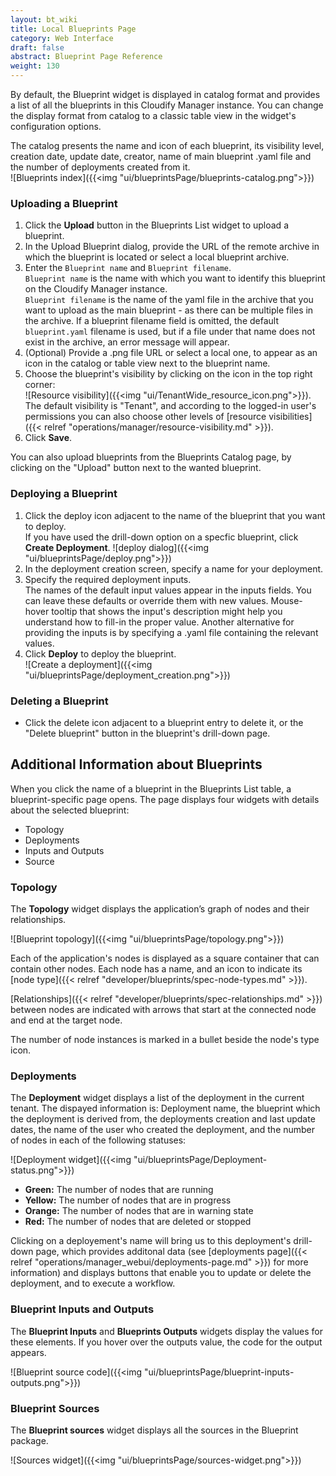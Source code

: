```yaml
---
layout: bt_wiki
title: Local Blueprints Page
category: Web Interface
draft: false
abstract: Blueprint Page Reference
weight: 130
---
```



By default, the Blueprint widget is displayed in catalog format and provides a list of all the blueprints in this Cloudify Manager instance. You can change the display format from catalog to a classic table view in the widget's configuration options.<br>

The catalog presents the name and icon of each blueprint, its visibility level, creation date, update date, creator, name of main blueprint .yaml file and the number of deployments created from it. <br>
![Blueprints index]({{<img "ui/blueprintsPage/blueprints-catalog.png">}})


### Uploading a Blueprint
1. Click the **Upload** button in the Blueprints List widget to upload a blueprint.
2. In the Upload Blueprint dialog, provide the URL of the remote archive in which the blueprint is located or select a local blueprint archive. 
3. Enter the `Blueprint name` and `Blueprint filename`.   
   `Blueprint name` is the name with which you want to identify this blueprint on the Cloudify Manager instance.<br>
   `Blueprint filename` is the name of the yaml file in the archive that you want to upload as the main blueprint - as there can be multiple files in the archive. If a blueprint filename field is omitted, the default `blueprint.yaml` filename is used, but if a file under that name does not exist in the archive, an error message will appear.    
4. (Optional) Provide a .png file URL or select a local one, to appear as an icon in the catalog or table view next to the blueprint name.   
5. Choose the blueprint's visibility by clicking on the icon in the top right corner:<br>
![Resource visibility]({{<img "ui/TenantWide_resource_icon.png">}}).<br>
The default visibility is "Tenant", and according to the logged-in user's permissions you can also choose other levels of [resource visibilities]({{< relref "operations/manager/resource-visibility.md" >}}).<br>
6. Click **Save**.

You can also upload blueprints from the Blueprints Catalog page, by clicking on the "Upload" button next to the wanted blueprint.  

### Deploying a Blueprint
1. Click the deploy icon adjacent to the name of the blueprint that you want to deploy.   
   If you have used the drill-down option on a specfic blueprint, click **Create Deployment**.
   ![deploy dialog]({{<img "ui/blueprintsPage/deploy.png">}})<br>
2. In the deployment creation screen, specify a name for your deployment.
3. Specify the required deployment inputs.   
   The names of the default input values appear in the inputs fields. You can leave these defaults or override them with new values. Mouse-hover tooltip that shows the input's description might help you understand how to fill-in the proper value. Another alternative for providing the inputs is by specifying a .yaml file containing the relevant values. 
4. Click **Deploy** to deploy the blueprint.<br>
![Create a deployment]({{<img "ui/blueprintsPage/deployment_creation.png">}})


### Deleting a Blueprint

*  Click the delete icon adjacent to a blueprint entry to delete it, or the "Delete blueprint" button in the blueprint's drill-down page.

## Additional Information about Blueprints

When you click the name of a blueprint in the Blueprints List table, a blueprint-specific page opens. The page displays four widgets with details about the selected blueprint:

* Topology
* Deployments
* Inputs and Outputs
* Source

### Topology

The **Topology** widget displays the application’s graph of nodes and their relationships. 

![Blueprint topology]({{<img "ui/blueprintsPage/topology.png">}})

Each of the application's nodes is displayed as a square container that can contain other nodes. Each node has a name, and an icon to indicate its [node type]({{< relref "developer/blueprints/spec-node-types.md" >}}).

[Relationships]({{< relref "developer/blueprints/spec-relationships.md" >}}) between nodes are indicated with arrows that start at the connected node and end at the target node.

The number of node instances is marked in a bullet beside the node's type icon.<br>

### Deployments

The **Deployment** widget displays a list of the deployment in the current tenant. The dispayed information is: Deployment name, the blueprint which the deployment is derived from, the deployments creation and last update dates, the name of the user who created the deployment, and the number of nodes in each of the following statuses:

![Deployment widget]({{<img "ui/blueprintsPage/Deployment-status.png">}})

* **Green:** The number of nodes that are running
* **Yellow:** The number of nodes that are in progress
* **Orange:** The number of nodes that are in warning state
* **Red:** The number of nodes that are deleted or stopped

Clicking on a deployement's name will bring us to this deployment's drill-down page, which provides additonal data (see  [deployments page]({{< relref "operations/manager_webui/deployments-page.md" >}}) for more information) and displays buttons that enable you to update or delete the deployment, and to execute a workflow.

### Blueprint Inputs and Outputs
The **Blueprint Inputs** and **Blueprints Outputs** widgets display the values for these elements. If you hover over the outputs value, the code for the output appears. 

![Blueprint source code]({{<img "ui/blueprintsPage/blueprint-inputs-outputs.png">}})

### Blueprint Sources
The **Blueprint sources** widget displays all the sources in the Blueprint package.

![Sources widget]({{<img "ui/blueprintsPage/sources-widget.png">}})
